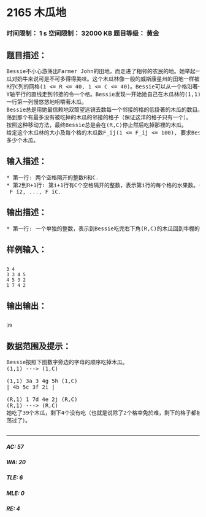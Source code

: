 # 2165 木瓜地   
### 时间限制： 1 s     空间限制： 32000 KB     题目等级： 黄金  
## 题目描述：  

<pre>
Bessie不小心游荡出Farmer John的田地，而走进了相邻的农民的地。她举起一个木瓜，木  
瓜对奶牛来说可是不可多得得美味。这个木瓜林像一般的威斯康星州的田地一样被分割成一个  
R行C列的网格(1 <= R <= 40, 1 <= C <= 40)。Bessie可以从一个格沿著一条跟X轴或  
Y轴平行的直线走到邻接的令一个格。Bessie发现一开始她自己在木瓜林的(1,1)，也就是第  
一行第一列慢悠悠地咀嚼著木瓜。
Bessie总是用她最信赖地双筒望远镜去数每一个邻接的格的低掛著的木瓜的数目。然后她就游  
荡到那个有最多没有被吃掉的木瓜的邻接的格子（保证这洋的格子只有一个）。
按照这种移动方法，最终Bessie总是会在(R,C)停止然后吃掉那裡的木瓜。
给定这个木瓜林的大小及每个格的木瓜数F_ij(1 <= F_ij <= 100), 要求Bessie一共吃了  
多少个木瓜。
</pre>
  
  
## 输入描述：  

<pre>
* 第一行: 两个空格隔开的整数R和C.
* 第2到R+1行: 第i+1行有C个空格隔开的整数，表示第i行的每个格的水果数。也就是F_i1,   
 F_i2, ..., F_iC.
</pre>
  
  
## 输出描述：  

<pre>
* 第一行: 一个单独的整数，表示到Bessie吃完右下角(R,C)的木瓜回到牛棚的时候為止， 一共在木瓜林吃掉了多少个木瓜。
</pre>
  
  
## 样例输入：  

<pre><code>
3 4  
3 3 4 5  
4 5 3 2  
1 7 4 2
</code></pre>
  
  
## 输出输出：  

<pre><code>
39
</code></pre>
  
  
## 数据范围及提示：  

<pre>
Bessie按照下图数字旁边的字母的顺序吃掉木瓜。
(1,1) ---> (1,C)  
   
(1,1) 3a 3 4g 5h (1,C)
| 4b 5c 3f 2i |  
   
(R,1) 1 7d 4e 2j (R,C)
(R,1) ---> (R,C)  
她吃了39个木瓜，剩下4个没有吃（也就是说除了2个格幸免於难，剩下的格子都被Bessie扫  
荡过了）。
 
</pre>
  
  
***  

##### AC: 57  
##### WA: 20  
##### TLE: 6  
##### MLE: 0  
##### RE: 4  

